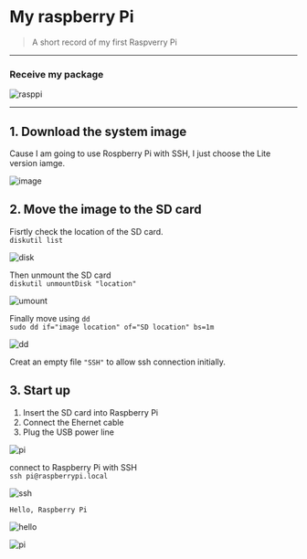 # My raspberry Pi

> A short record of my first Raspverry Pi

---
### Receive my package

![rasppi](https://raw.githubusercontent.com/wq-peng/repo_image/master/raspberrypi/package.jpg)

---
## 1. Download the system image
Cause I am going to use Rospberry Pi with SSH, I just choose the Lite version iamge.

![image](https://raw.githubusercontent.com/wq-peng/repo_image/master/raspberrypi/image.png)

## 2. Move the image to the SD card
Fisrtly check the location of the SD card.  
`diskutil list`

![disk](https://raw.githubusercontent.com/wq-peng/repo_image/master/raspberrypi/disk.png)

Then unmount the SD card  
`diskutil unmountDisk "location"`

![umount](https://raw.githubusercontent.com/wq-peng/repo_image/master/raspberrypi/umount.png)

Finally move using `dd`  
`sudo dd if="image location" of="SD location" bs=1m`

![dd](https://raw.githubusercontent.com/wq-peng/repo_image/master/raspberrypi/dd.png)

Creat an empty file `"SSH"` to allow ssh connection initially.

## 3. Start up 
1. Insert the SD card into Raspberry Pi
2. Connect the Ehernet cable
3. Plug the USB power line

![pi](https://raw.githubusercontent.com/wq-peng/repo_image/master/raspberrypi/1.jpg)

connect to Raspberry Pi with SSH  
`ssh pi@raspberrypi.local`

![ssh](https://raw.githubusercontent.com/wq-peng/repo_image/master/raspberrypi/ssh.png)

`Hello, Raspberry Pi`

![hello](https://raw.githubusercontent.com/wq-peng/repo_image/master/raspberrypi/hello.png)

![pi](https://raw.githubusercontent.com/wq-peng/repo_image/master/raspberrypi/1.jpg)